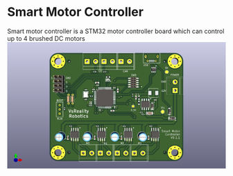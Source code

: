 # Smart Motor Controller
Smart motor controller is a STM32 motor controller board which can control up to 4 brushed DC motors
![Board 3d view](/view3d.png)
